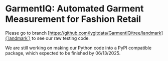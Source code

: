 # GarmentIQ: Automated Garment Measurement for Fashion Retail

Please go to branch [https://github.com/lygitdata/GarmentIQ/tree/landmark](`landmark`) to see our raw testing code.

We are still working on making our Python code into a PyPI compatible package, which expected to be finished by 06/13/2025.
